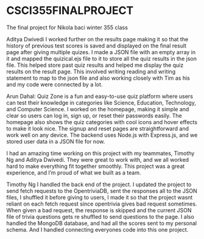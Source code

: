 # CSCI355FINALPROJECT
The final project for Nikola baci winter 355 class

Aditya Dwivedi
I worked further on the results page making it so that the history of previous test scores is saved and displayed on the final result page after giving multiple quizes. I made a JSON file with an empty array in it and mapped the quizical.ejs file to it to store all the quiz results in the json file. This helped store past quiz results and helped me display the quiz results on the result page. This involved writing reading and writing statement to map to the json file and also working closely with Tim as his and my code were connected by a lot.

Arun Dahal:
Quiz Zone is a fun and easy-to-use quiz platform where users can test their knowledge in categories like Science, Education, Technology, and Computer Science. I worked on the homepage, making it simple and clear so users can log in, sign up, or reset their passwords easily. The homepage also shows the quiz categories with cool icons and hover effects to make it look nice. The signup and reset pages are straightforward and work well on any device.
The backend uses Node.js with Express.js, and we stored user data in a JSON file for now. 

I had an amazing time working on this project with my teammates, Timothy Ng and Aditya Dwivedi. They were great to work with, and we all worked hard to make everything fit together smoothly. This project was a great experience, and I’m proud of what we built as a team.


Timothy Ng
I handled the back end of the project. I updated the project to send fetch requests to the OpentriviaDB, sent the responses all to the JSON files, I shuffled it before giving to users, I made it so that the project wasnt reliant on each fetch request since opentrivia gives bad request sometimes. When given a bad request, the response is skipped and the current JSON file of trivia questions gets re shuffled to send questions to the page. I also handled the MongoDB database, and had all the scores sent to my personal schema. And I handled connecting everyones code into this one project.

